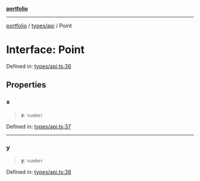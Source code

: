 [**portfolio**](../../../README.md)

***

[portfolio](../../../modules.md) / [types/api](../README.md) / Point

# Interface: Point

Defined in: [types/api.ts:36](https://github.com/tnorlund/Portfolio/blob/17e601f622f993447a356f6fb47cffc25ddb94e7/portfolio/types/api.ts#L36)

## Properties

### x

> **x**: `number`

Defined in: [types/api.ts:37](https://github.com/tnorlund/Portfolio/blob/17e601f622f993447a356f6fb47cffc25ddb94e7/portfolio/types/api.ts#L37)

***

### y

> **y**: `number`

Defined in: [types/api.ts:38](https://github.com/tnorlund/Portfolio/blob/17e601f622f993447a356f6fb47cffc25ddb94e7/portfolio/types/api.ts#L38)
